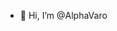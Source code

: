 - 👋 Hi, I’m @AlphaVaro


<!---
AlphaVaro/AlphaVaro is a ✨ special ✨ repository because its `README.md` (this file) appears on your GitHub profile.
You can click the Preview link to take a look at your changes.
--->
